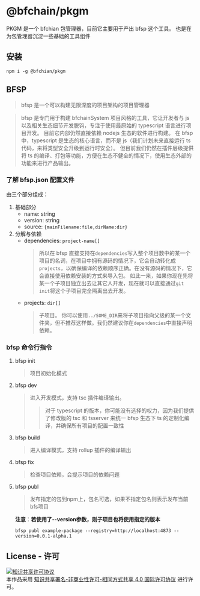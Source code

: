 # @bfchain/pkgm

PKGM 是一个 bfchian 包管理器，目前它主要用于产出 bfsp 这个工具。
也是在为包管理器沉淀一些基础的工具组件

## 安装

```
npm i -g @bfchian/pkgm
```

## BFSP

> bfsp 是一个可以构建无限深度的项目架构的项目管理器

> bfsp 是专门用于构建 bfchainSystem 项目风格的工具，它让开发者与 js 以及相关生态细节开发脱钩，专注于使用最原始的 typescript 语言进行项目开发。
> 目前它内部仍然直接依赖 nodejs 生态的软件进行构建。
> 在 bfsp 中，typescript 是生态的核心语言，而不是 js（我们计划未来直接运行 ts 代码，来将类型安全升级到运行时安全）。
> 但目前我们仍然在插件层级提供将 ts 的编译、打包等功能，方便在生态不健全的情况下，使用生态外部的功能来进行产品输出。

### 了解 bfsp.json 配置文件

由三个部分组成：

1. 基础部分
   - name: string
   - version: string
   - source: `{mainFilename:file,dirName:dir}`
1. 分解与依赖
   - dependencies: `project-name[]`
     > 所以在 bfsp 直接支持在`dependencies`写入整个项目数中的某一个项目的名词，在项目中拥有源码的情况下，它会自动转化成`projects`，以确保编译的依赖顺序正确。在没有源码的情况下，它会直接使用依赖安装的方式来导入包。
     > 如此一来，如果你现在先将某一个子项目独立出去让其它人开发，现在就可以直接通过`git init`将这个子项目完全隔离出去开发。
   - projects: `dir[]`
     > 子项目。
     > 你可以使用`../SOME_DIR`来将子项目指向父级的某一个文件夹，但不推荐这样做。我仍然建议你在`dependencies`中直接声明依赖。

### bfsp 命令行指令

1. bfsp init
   > 项目初始化模式
2. bfsp dev
   > 进入开发模式，支持 tsc 插件编译输出。
   >
   > > 对于 typescript 的版本，你可能没有选择的权力，因为我们提供了修改版的 tsc 和 tsserver 来统一 bfsp 生态下 ts 的定制化编译，并确保所有项目的配置一致性
3. bfsp build
   > 进入编译模式，支持 rollup 插件的编译输出
4. bfsp fix
   > 检查项目依赖，会提示项目的依赖问题
5. bfsp publ
   > 发布指定的包到npm上，包名可选，如果不指定包名则表示发布当前bfs项目
   
   **注意**：**若使用了--version参数，则子项目也将使用指定的版本**
   ```shell
   bfsp publ example-package --registry=http://localhost:4873 --version=0.0.1-alpha.1
   ```
## License - 许可
<a rel="license" href="https://creativecommons.org/licenses/by-nc-sa/4.0/"><img alt="知识共享许可协议" style="border-width:0" src="https://i.creativecommons.org/l/by-nc-sa/4.0/88x31.png" /></a><br/>本作品采用 <a rel="license" href="https://creativecommons.org/licenses/by-na-sa/4.0/">知识共享署名-非商业性许可-相同方式共享 4.0 国际许可协议</a> 进行许可。